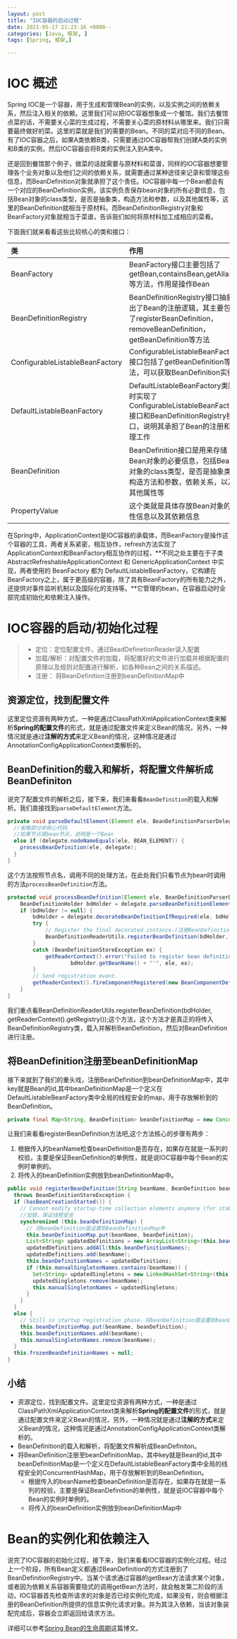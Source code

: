 ```yaml
---
layout: post
title: "IOC容器的启动过程"
date: 2021-05-17 21:23:16 +0800--
categories: [Java, 框架, ]
tags: [Spring, 框架,]  

---
```


# IOC 概述

Spring IOC是一个容器，用于生成和管理Bean的实例，以及实例之间的依赖关系，然后注入相关的依赖。这里我们可以把IOC容器想象成一个餐馆。我们去餐馆点菜的话，不需要关心菜的生成过程，不需要关心菜的原材料从哪里来。我们只需要最终做好的菜。这里的菜就是我们的需要的Bean。不同的菜对应不同的Bean。有了IOC容器之后，如果A类依赖B类，只需要通过IOC容器帮我们创建A类的实例和B类的实例，然后IOC容器会将B类的实例注入到A类中。

还是回到餐馆那个例子，做菜的话就需要与原材料和菜谱，同样的IOC容器想要管理各个业务对象以及他们之间的依赖关系，就需要通过某种途径来记录和管理这些信息，而BeanDefinition对象就承担了这个责任。IOC容器中每一个Bean都会有一个对应的BeanDefinition实例，该实例负责保存bean对象的所有必要信息，包括Bean对象的class类型，是否是抽象类，构造方法和参数，以及其他属性等，这里的BeanDefinition就相当于原材料。而BeanDefinitionRegistry对象和BeanFactory对象就相当于菜谱，告诉我们如何将原材料加工成相应的菜肴。

下面我们就来看看这些比较核心的类和接口：

| 类                              | 作用                                                         |
| :------------------------------ | :----------------------------------------------------------- |
| BeanFactory                     | BeanFactory接口主要包括了getBean,containsBean,getAllases等方法，作用是操作Bean |
| BeanDefinitionRegistry          | BeanDefinitionRegistry接口抽象出了Bean的注册逻辑，其主要包括了registerBeanDefinition，removeBeanDefinition，getBeanDefinition等方法 |
| ConfigurableListableBeanFactory | ConfigurableListableBeanFactory接口包括了getBeanDefinition等方法，可以获取BeanDefinition实例 |
| DefaultListableBeanFactory      | DefaultListableBeanFactory类同时实现了ConfigurableListableBeanFactory接口和BeanDefinitionRegistry接口，说明其承担了Bean的注册和管理工作 |
| BeanDefinition                  | BeanDefinition接口是用来存储Bean对象的必要信息，包括Bean对象的class类型，是否是抽象类，构造方法和参数，依赖关系，以及其他属性等 |
| PropertyValue                   | 这个类就是具体存放Bean对象的属性信息以及其依赖信息           |

在Spring中，ApplicationContext是IOC容器的承载体，而BeanFactory是操作这个容器的工具，两者关系紧密，相互协作，refresh方法实现了ApplicationContext和BeanFactory相互协作的过程，**不同之处主要在于子类 AbstractRefreshableApplicationContext 和 GenericApplicationContext 中实现，两者使用的 BeanFactory 都为 DefaultListableBeanFactory，它构建在BeanFactory之上，属于更⾼级的容器，除了具有BeanFactory的所有能⼒之外，还提供对事件监听机制以及国际化的⽀持等。**它管理的bean，在容器启动时全部完成初始化和依赖注⼊操作。



# IOC容器的启动/初始化过程

> - 定位：定位配置文件，通过BeadDefinetionReader读入配置
> - 加载/解析：对配置文件的加载，将配置好的文件进行加载并根据配置的原理以及规则对配置进行解析，如各种Bean之间的关系描述。
> - 注册： 将BeanDefinition注册到beanDefinitionMap中

## 资源定位，找到配置文件

这里定位资源有两种方式，一种是通过ClassPathXmlApplicationContext类来解析**Spring的配置文件**的形式，就是通过配置文件来定义Bean的情况，另外，一种情况就是通过**注解的方式**来定义Bean的情况，这种情况是通过AnnotationConfigApplicationContext类解析的。

## BeanDefinition的载入和解析，将配置文件解析成BeanDefiniton

说完了配置文件的解析之后，接下来，我们来看看`BeanDefinition`的载入和解析。我们直接找到`parseDefaultElement`方法。

```java
private void parseDefaultElement(Element ele, BeanDefinitionParserDelegate delegate) {
  //省略部分非核心代码
  //如果节点是bean节点，说明是一个Bean
  else if (delegate.nodeNameEquals(ele, BEAN_ELEMENT)) {
    processBeanDefinition(ele, delegate);
  }
}
```

这个方法按照节点名，调用不同的处理方法，在此处我们只看节点为bean时调用的方法`processBeanDefinition`方法。

```java
protected void processBeanDefinition(Element ele, BeanDefinitionParserDelegate delegate) {
	BeanDefinitionHolder bdHolder = delegate.parseBeanDefinitionElement(ele);
	if (bdHolder != null) {
		bdHolder = delegate.decorateBeanDefinitionIfRequired(ele, bdHolder);
		try {
			// Register the final decorated instance.(注册BeanDefinition)
			BeanDefinitionReaderUtils.registerBeanDefinition(bdHolder, getReaderContext().getRegistry());
		}
		catch (BeanDefinitionStoreException ex) {
			getReaderContext().error("Failed to register bean definition with name '" +
					bdHolder.getBeanName() + "'", ele, ex);
		}
		// Send registration event.
		getReaderContext().fireComponentRegistered(new BeanComponentDefinition(bdHolder));
	}
}
```

我们重点看BeanDefinitionReaderUtils.registerBeanDefinition(bdHolder, getReaderContext().getRegistry());这个方法，这个方法才是真正的将传入BeanDefinitionRegistry类，载入并解析BeanDefinition，然后对BeanDefinition进行注册。

## 将BeanDefinition注册至beanDefinitionMap

接下来就到了我们的重头戏，注册BeanDefinition到beanDefinitionMap中，其中key就是Bean的id,其中beanDefinitionMap是一个定义在DefaultListableBeanFactory类中全局的线程安全的map，用于存放解析到的BeanDefinition。

```java
private final Map<String, BeanDefinition> beanDefinitionMap = new ConcurrentHashMap<String, BeanDefinition>(256);
```

让我们来看看registerBeanDefinition方法吧,这个方法核心的步骤有两步：

1. 根据传入的beanName检查beanDefinition是否存在，如果存在就是一系列的校验，主要是保证BeanDefinition的单例性，就是说IOC容器中每个Bean的实例时单例的。
2. 将传入的beanDefinition实例放到beanDefinitionMap中。

```java
public void registerBeanDefinition(String beanName, BeanDefinition beanDefinition)
  throws BeanDefinitionStoreException {
  if (hasBeanCreationStarted()) {
    // Cannot modify startup-time collection elements anymore (for stable iteration)
    //加锁，保证线程安全
    synchronized (this.beanDefinitionMap) {
      // 将beanDefinition值设置到beanDefinitionMap中
      this.beanDefinitionMap.put(beanName, beanDefinition);
      List<String> updatedDefinitions = new ArrayList<String>(this.beanDefinitionNames.size() + 1);
      updatedDefinitions.addAll(this.beanDefinitionNames);
      updatedDefinitions.add(beanName);
      this.beanDefinitionNames = updatedDefinitions;
      if (this.manualSingletonNames.contains(beanName)) {
        Set<String> updatedSingletons = new LinkedHashSet<String>(this.manualSingletonNames);
        updatedSingletons.remove(beanName);
        this.manualSingletonNames = updatedSingletons;
      }
    }
  }
  else {
    // Still in startup registration phase，将beanDefinition值设置到beanDefinitionMap中
    this.beanDefinitionMap.put(beanName, beanDefinition);
    this.beanDefinitionNames.add(beanName);
    this.manualSingletonNames.remove(beanName);
  }
  this.frozenBeanDefinitionNames = null;
}
```

## 小结

- 资源定位，找到配置文件。这里定位资源有两种方式，一种是通过ClassPathXmlApplicationContext类来解析**Spring的配置文件**的形式，就是通过配置文件来定义Bean的情况，另外，一种情况就是通过**注解的方式**来定义Bean的情况，这种情况是通过AnnotationConfigApplicationContext类解析的。
- BeanDefinition的载入和解析，将配置文件解析成BeanDefiniton。
- 将BeanDefinition注册至beanDefinitionMap，其中key就是Bean的id,其中beanDefinitionMap是一个定义在DefaultListableBeanFactory类中全局的线程安全的ConcurrentHashMap，用于存放解析到的BeanDefinition。
  - 根据传入的beanName检查beanDefinition是否存在，如果存在就是一系列的校验，主要是保证BeanDefinition的单例性，就是说IOC容器中每个Bean的实例时单例的。
  - 将传入的beanDefinition实例放到beanDefinitionMap中



# Bean的实例化和依赖注入

说完了IOC容器的初始化过程，接下来，我们来看看IOC容器的实例化过程。经过上一个阶段，所有Bean定义都通过BeanDefinition的方式注册到了BeanDefinitionRegistry中。当某个请求通过容器的getBean方法请求某个对象，或者因为依赖关系容器需要隐式的调用getBean方法时，就会触发第二阶段的活动，IOC容器首先检查所请求的对象是否已经实例化完成，如果没有，则会根据注册的BeanDefinition所提供的信息实例化请求对象。并为其注入依赖，当该对象装配完成后，容器会立即返回给请求方法。

详细可以参考[Spring Bean的生命周期](http://www.silince.cn/2021/05/25/Spring-Bean%E7%9A%84%E7%94%9F%E5%91%BD%E5%91%A8%E6%9C%9F/)这篇博文。

